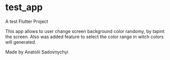 # test_app

A test Flutter Project 

This app allows to user change screen background color randomy, by tapint the screen.
Also was added feature to select the color range in witch colors will generated.

Made by Anatolii Sadovnychyi
